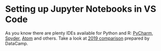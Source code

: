 # Setting up Jupyter Notebooks in VS Code

As you know there are plenty IDEs available for Python and R: [PyCharm](https://www.jetbrains.com/pycharm/), [Spyder](https://www.spyder-ide.org/), [Atom](https://atom.io/) and others. Take a look at [2019 comparison](https://www.datacamp.com/community/tutorials/top-python-ides-for-2019) prepared by DataCamp. 

